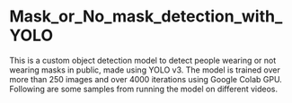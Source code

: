 # Mask_or_No_mask_detection_with_YOLO

This is a custom object detection model to detect people wearing or not wearing masks in public, made using YOLO v3. The model is trained over more than 250 images and over 4000 iterations using Google Colab GPU. Following are some samples from running the model on different videos.



